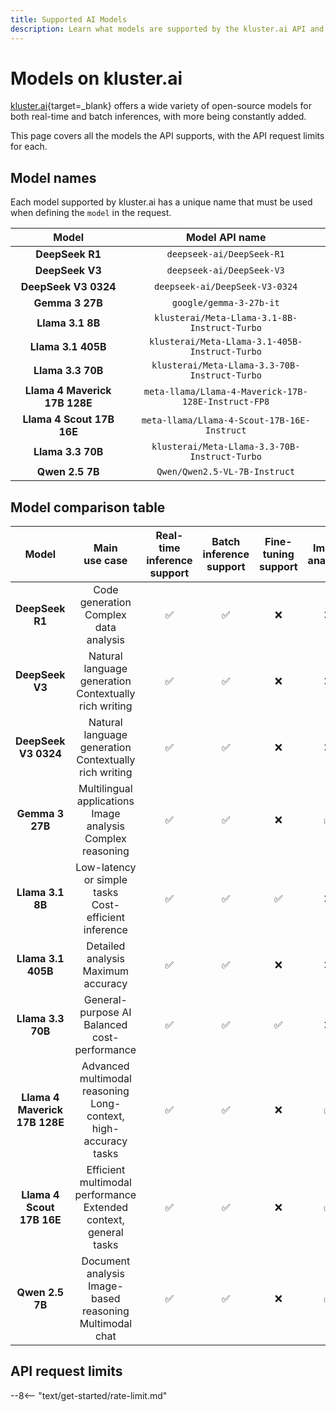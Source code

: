 ```yaml
---
title: Supported AI Models
description: Learn what models are supported by the kluster.ai API and the main characteristics and API request limits for each model for both free and standard tiers.
---
```


# Models on kluster.ai

[kluster.ai](https://kluster.ai){target=\_blank} offers a wide variety of open-source models for both real-time and batch inferences, with more being constantly added.
 
This page covers all the models the API supports, with the API request limits for each.

## Model names

Each model supported by kluster.ai has a unique name that must be used when defining the `model` in the request.

|             Model             |                   Model API name                    |
|:-----------------------------:|:---------------------------------------------------:|
|        **DeepSeek R1**        |              `deepseek-ai/DeepSeek-R1`              |
|        **DeepSeek V3**        |              `deepseek-ai/DeepSeek-V3`              |
|     **DeepSeek V3 0324**      |           `deepseek-ai/DeepSeek-V3-0324`            |
|        **Gemma 3 27B**        |               `google/gemma-3-27b-it`               |
|       **Llama 3.1 8B**        |    `klusterai/Meta-Llama-3.1-8B-Instruct-Turbo`     |
|      **Llama 3.1 405B**       |   `klusterai/Meta-Llama-3.1-405B-Instruct-Turbo`    |
|       **Llama 3.3 70B**       |    `klusterai/Meta-Llama-3.3-70B-Instruct-Turbo`    |
| **Llama 4 Maverick 17B 128E** | `meta-llama/Llama-4-Maverick-17B-128E-Instruct-FP8` |
|   **Llama 4 Scout 17B 16E**   |     `meta-llama/Llama-4-Scout-17B-16E-Instruct`     |
|       **Llama 3.3 70B**       |    `klusterai/Meta-Llama-3.3-70B-Instruct-Turbo`    |
|        **Qwen 2.5 7B**        |            `Qwen/Qwen2.5-VL-7B-Instruct`            |

## Model comparison table

|             Model             |                          Main<br>use case                           | Real-time<br>inference support | Batch<br>inference support | Fine-tuning<br>support | Image<br>analysis  | Function<br>calling |
|:-----------------------------:|:-------------------------------------------------------------------:|:------------------------------:|:--------------------------:|:----------------------:|:------------------:|:-------------------:|
|        **DeepSeek R1**        |              Code generation<br>Complex data analysis               |       :white_check_mark:       |     :white_check_mark:     |          :x:           |        :x:         |         :x:         |
|        **DeepSeek V3**        |      Natural language generation<br>Contextually rich writing       |       :white_check_mark:       |     :white_check_mark:     |          :x:           |        :x:         |         :x:         |
|     **DeepSeek V3 0324**      |      Natural language generation<br>Contextually rich writing       |       :white_check_mark:       |     :white_check_mark:     |          :x:           |        :x:         |         :x:         |
|        **Gemma 3 27B**        |  Multilingual applications<br>Image analysis<br>Complex reasoning   |       :white_check_mark:       |     :white_check_mark:     |          :x:           | :white_check_mark: |         :x:         |
|       **Llama 3.1 8B**        |       Low-latency or simple tasks<br>Cost-efficient inference       |       :white_check_mark:       |     :white_check_mark:     |   :white_check_mark:   |        :x:         | :white_check_mark:  |
|      **Llama 3.1 405B**       |                Detailed analysis<br>Maximum accuracy                |       :white_check_mark:       |     :white_check_mark:     |          :x:           |        :x:         | :white_check_mark:  |
|       **Llama 3.3 70B**       |           General-purpose AI<br>Balanced cost-performance           |       :white_check_mark:       |     :white_check_mark:     |   :white_check_mark:   |        :x:         | :white_check_mark:  |
| **Llama 4 Maverick 17B 128E** | Advanced multimodal reasoning<br>Long-context, high-accuracy tasks  |       :white_check_mark:       |     :white_check_mark:     |          :x:           | :white_check_mark: |         :x:         |
|   **Llama 4 Scout 17B 16E**   | Efficient multimodal performance<br>Extended context, general tasks |       :white_check_mark:       |     :white_check_mark:     |          :x:           | :white_check_mark: |         :x:         |
|        **Qwen 2.5 7B**        |    Document analysis<br>Image-based reasoning<br>Multimodal chat    |       :white_check_mark:       |     :white_check_mark:     |          :x:           | :white_check_mark: |         :x:         |

## API request limits

--8<-- "text/get-started/rate-limit.md"


